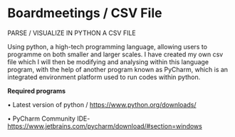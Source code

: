# Boardmeetings / CSV File

PARSE / VISUALIZE IN PYTHON A CSV FILE

Using python, a high-tech programming language, allowing users to programme on both smaller and larger scales. I have created my own csv file which I will then be modifying and analysing within this language program, with the help of another program known as PyCharm, which is an integrated environment platform used to run codes within python.

__Required programs__

•	Latest version of python / https://www.python.org/downloads/

•	PyCharm Community IDE-https://www.jetbrains.com/pycharm/download/#section=windows
